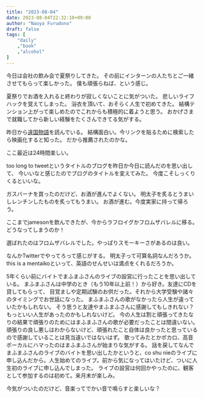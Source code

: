 ```yaml
---
title: "2023-08-04"
date: 2023-08-04T22:32:10+09:00
author: "Naoya Furudono"
draft: false
tags: [
    "daily"
    ,"book"
    ,"alcohol"
]
---
```


今日は会社の飲み会で夏祭りしてきた。
その前にインターンの人たちとご一緒させてもらって楽しかった。
僕も頑張らねば、という感じ。

夏祭りでお酒を入れると終わりが寂しくないことに気がついた。
悲しいライフハックを覚えてしまった。
浴衣を頂いて、おそらく人生で初めてきた。
結構テンション上がって楽しめたのでこれからも積極的に着ようと思う。
おかげさまで就職してから新しい経験をたくさんできてる気がする。

昨日から[違国物語](https://www.shodensha.co.jp/ikokunikki/)を読んでいる。
結構面白い。今リンクを貼るために検索したら映画化すると知った。
だから推薦されたのかな。

ここ最近は24時間楽しい。

too long to tweetというタイトルのブログを昨日か今日に読んだのを思い出して、
今いいなと感じたのでブログのタイトルを変えてみた。
今度こそしっくりくるといいな。

ガスバーナを買ったのだけど、お酒が進んでよくない。
明太子を炙るとうまいしレンチンしたものを炙ってもうまい。
お酒が進む。今度実家に持って帰ろう。

ここまでjamesonを飲んできたが、今からラフロイグかフロムザバレルに移る。
どうなってしまうのか！

選ばれたのはフロムザバレルでした。やっぱりスモーキーさがあるのは良い。

なんかTwitterでやってろって感じがする。
明太子って可算名詞なんだろうか。this is a mentaikoといって、英語のせんせいは満点をくれるだろうか。

5年くらい前にバイトでまふまふさんのライブの設営に行ったことを思い出している。
まふまふさんは中学のとき（もう10年以上前！）から好き。友達にCDを貸してもらって、
目覚ましや定期試験のお供だった。それから大学受験や諸々のタイミングでお世話になった。
まふまふさんの歌がなかったら人生が違っていたかもしれない。
そう思うと友達やまふまふさんに感謝してもしきれない？
もっといい人生があったのかもしれないけど。
今の人生は割と頑張ってきたなりの結果で頑張りのためにはまふまふさんの歌が必要だったことは間違いない。
頑張りの良し悪しはわからないけど、頑張れたこと自体は良かったと思っているので感謝していることは見当違いではないはず。
歌ってみたとかボカロ、高音ボーカルにハマったのはまふまふさんが始まりな気がする。
話を戻してなんでまふまふさんのライブのバイトを思い出したかというと、co shu nieのライブに申し込んだから。人生始めてのライブ。前から気になってはいたけど、ついに人生初のライブに申し込んでしまった。
ライブの設営は何回かやったのに、観客として参加するのは初めて。来月末が楽しみ。

今気がついたのだけど、音楽ってでかい音で鳴らすと楽しいな？


